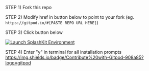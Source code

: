 STEP 1) Fork this repo

STEP 2) Modify href in button below to point to your fork (eg. `https://gitpod.io/#[PASTE REPO URL HERE]`)

STEP 3) Click button below

<a href="https://gitpod.io/#https://github.com/lawrence0arabia/gitpod-test/">
  <img
    src="https://splashkit.io/images/favicon.ico"
    alt="Launch SplashKit Environment"
  />
</a>

STEP 4) Enter "y" in terminal for all installation prompts <!-- (TODO: automate this) -->
https://img.shields.io/badge/Contribute%20with-Gitpod-908a85?logo=gitpod

